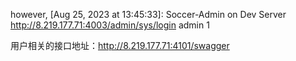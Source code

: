 however, [Aug 25, 2023 at 13:45:33]:
Soccer-Admin on Dev Server
http://8.219.177.71:4003/admin/sys/login
admin
1

用户相关的接口地址：http://8.219.177.71:4101/swagger